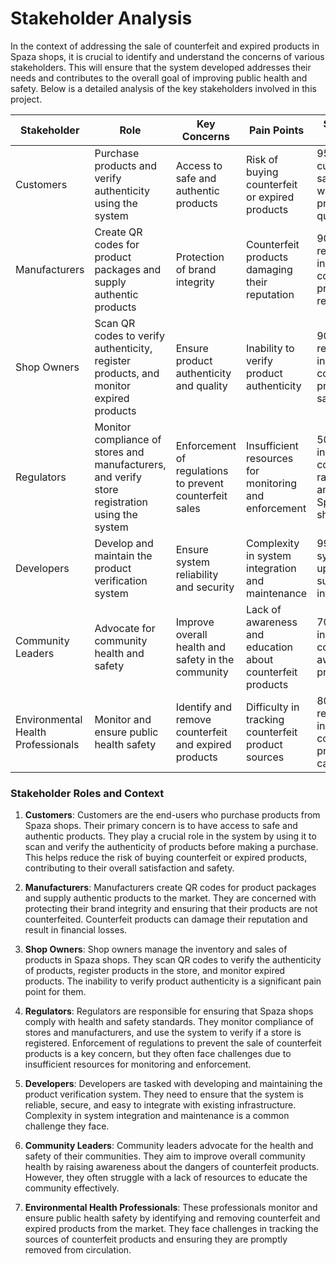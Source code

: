 # Stakeholder Analysis

In the context of addressing the sale of counterfeit and expired products in Spaza shops, it is crucial to identify and understand the concerns of various stakeholders. This will ensure that the system developed addresses their needs and contributes to the overall goal of improving public health and safety. Below is a detailed analysis of the key stakeholders involved in this project.

| Stakeholder        | Role                                                       | Key Concerns                                              | Pain Points                                              | Success Metrics                                         |
|--------------------|------------------------------------------------------------|-----------------------------------------------------------|----------------------------------------------------------|---------------------------------------------------------|
| Customers          | Purchase products and verify authenticity using the system | Access to safe and authentic products                     | Risk of buying counterfeit or expired products            | 95% customer satisfaction with product quality          |
| Manufacturers      | Create QR codes for product packages and supply authentic products | Protection of brand integrity                             | Counterfeit products damaging their reputation            | 90% reduction in counterfeit product reports            |
| Shop Owners        | Scan QR codes to verify authenticity, register products, and monitor expired products | Ensure product authenticity and quality                   | Inability to verify product authenticity                  | 90% reduction in counterfeit product sales              |
| Regulators         | Monitor compliance of stores and manufacturers, and verify store registration using the system | Enforcement of regulations to prevent counterfeit sales   | Insufficient resources for monitoring and enforcement     | 50% increase in compliance rates among Spaza shops      |
| Developers         | Develop and maintain the product verification system       | Ensure system reliability and security                    | Complexity in system integration and maintenance          | 99.9% system uptime and successful integration          |
| Community Leaders  | Advocate for community health and safety                  | Improve overall health and safety in the community        | Lack of awareness and education about counterfeit products | 70% increase in community awareness programs             |
| Environmental Health Professionals | Monitor and ensure public health safety             | Identify and remove counterfeit and expired products       | Difficulty in tracking counterfeit product sources        | 80% reduction in counterfeit product cases              |

### Stakeholder Roles and Context

1. **Customers**: Customers are the end-users who purchase products from Spaza shops. Their primary concern is to have access to safe and authentic products. They play a crucial role in the system by using it to scan and verify the authenticity of products before making a purchase. This helps reduce the risk of buying counterfeit or expired products, contributing to their overall satisfaction and safety.

2. **Manufacturers**: Manufacturers create QR codes for product packages and supply authentic products to the market. They are concerned with protecting their brand integrity and ensuring that their products are not counterfeited. Counterfeit products can damage their reputation and result in financial losses.

3. **Shop Owners**: Shop owners manage the inventory and sales of products in Spaza shops. They scan QR codes to verify the authenticity of products, register products in the store, and monitor expired products. The inability to verify product authenticity is a significant pain point for them.

4. **Regulators**: Regulators are responsible for ensuring that Spaza shops comply with health and safety standards. They monitor compliance of stores and manufacturers, and use the system to verify if a store is registered. Enforcement of regulations to prevent the sale of counterfeit products is a key concern, but they often face challenges due to insufficient resources for monitoring and enforcement.

5. **Developers**: Developers are tasked with developing and maintaining the product verification system. They need to ensure that the system is reliable, secure, and easy to integrate with existing infrastructure. Complexity in system integration and maintenance is a common challenge they face.

6. **Community Leaders**: Community leaders advocate for the health and safety of their communities. They aim to improve overall community health by raising awareness about the dangers of counterfeit products. However, they often struggle with a lack of resources to educate the community effectively.

7. **Environmental Health Professionals**: These professionals monitor and ensure public health safety by identifying and removing counterfeit and expired products from the market. They face challenges in tracking the sources of counterfeit products and ensuring they are promptly removed from circulation.
